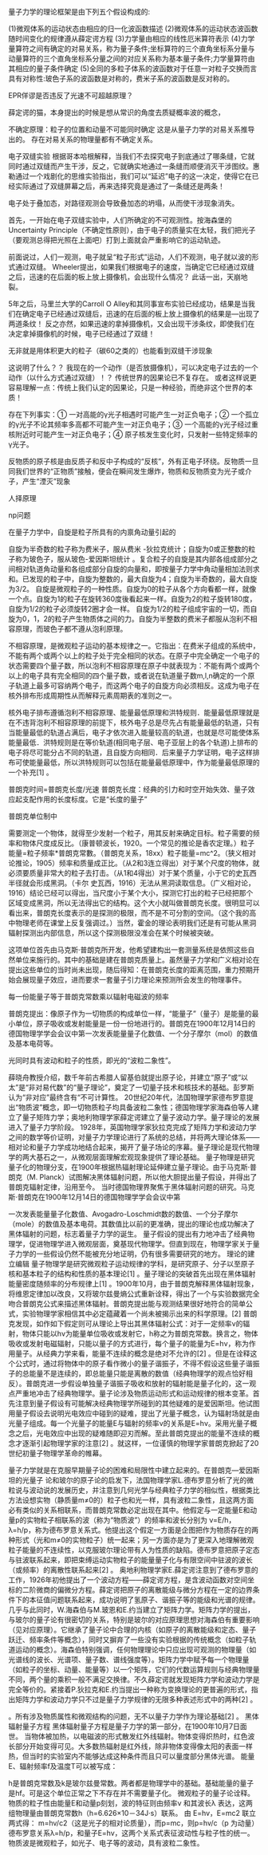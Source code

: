 ​量子力学的理论框架是由下列五个假设构成的:

(1)微观体系的运动状态由相应的归一化波函数描述
(2)微观体系的运动状态波函数随时间变化的规律遵从薛定谔方程
(3)力学量由相应的线性厄米算符表示
(4)力学量算符之间有确定的对易关系，称为量子条件;坐标算符的三个直角坐标系分量与动量算符的三个直角坐标系分量之间的对应关系称为基本量子条件;力学量算符由其相应的量子条件确定
(5)全同的多粒子体系的波函数对于任意一对粒子交换而言具有对称性:玻色子系的波函数是对称的，费米子系的波函数是反对称的。


EPR佯谬是否违反了光速不可超越原理？


薛定谔的猫，本身提出的时候是想从常识的角度去质疑概率波的概念，


不确定原理：粒子的位置和动量不可能同时确定
这是从量子力学的对易关系推导出的。
存在对易关系的物理量都有不确定关系。


电子双缝实验
根据哥本哈根解释，当我们不去探究电子到底通过了哪条缝，它就同时通过双缝而产生干涉，反之，它就确实地通过一条缝而顺便消灭干涉图纹。惠勒通过一个戏剧化的思维实验指出，我们可以&ldquo;延迟&rdquo;电子的这一决定，使得它在已经实际通过了双缝屏幕之后，再来选择究竟是通过了一条缝还是两条！

电子处于叠加态，对路径观测会导致叠加态的坍塌，从而使干涉现象消失。

首先，一开始在电子双缝实验中，人们所确定的不可观测性。按海森堡的 Uncertainty Principle（不确定性原则），由于电子的质量实在太轻，我们把光子（要观测总得把光照在上面吧）打到上面就会严重影响它的运动轨迹。 

前面说过，人们一观测，电子就呈“粒子形式”运动，人们不观测，电子就以波的形式通过双缝。 
Wheeler提出，如果我们根据电子的速度，当确定它已经通过双缝之后，迅速的在后面的板上放上摄像机，会出现什么情况？ 
此话一出，天崩地裂。 

5年之后，马里兰大学的Carroll O Alley和其同事宣布实验已经成功，结果是当我们在确定电子已经通过双缝后，迅速的在后面的板上放上摄像机的结果是—出现了两道条纹！ 
反之亦然，如果迅速的拿掉摄像机，又会出现干涉条纹，即使我们在决定拿掉摄像机的时候，电子已经通过了双缝！ 

无非就是用体积更大的粒子（碳60之类的）也能看到双缝干涉现象

这说明了什么？？ 
我现在的一个动作（是否放摄像机），可以决定电子过去的一个动作（以什么方式通过双缝）！？ 
传统世界的因果论已不复存在。 
或者这样说更容易理解一点：传统上我们认定的因果论，只是一种经验，而绝非这个世界的本质！


存在下列事实：① 一对高能的γ光子相遇时可能产生一对正负电子；② 一个孤立的γ光子不论其频率多高都不可能产生一对正负电子；③ 一个高能的γ光子经过重核附近时可能产生一对正负电子；④ 原子核发生变化时，只发射一些特定频率的γ光子。

反物质的原子核是由反质子和反中子构成的“反核”，外有正电子环绕。反物质一旦同我们世界的“正物质”接触，便会在瞬间发生爆炸，物质和反物质变为光子或介子，产生“湮灭”现象

人择原理

np问题


在量子力学中，自旋是粒子所具有的内禀角动量引起的

自旋为半奇数的粒子称为费米子，服从费米 -狄拉克统计；自旋为0或正整数的粒子称为玻色子，服从玻色-爱因斯坦统计 。复合粒子的自旋是其内部各组成部分之间相对轨道角动量和各组成部分自旋的向量和，即按量子力学中角动量相加法则求和。已发现的粒子中，自旋为整数的，最大自旋为4；自旋为半奇数的，最大自旋为3/2。
自旋是微观粒子的一种性质。自旋为0的粒子从各个方向看都一样，就像一个点。自旋为1的粒子在旋转360度後看起来一样。自旋为2的粒子旋转180度，自旋为1/2的粒子必须旋转2圈才会一样。 自旋为1/2的粒子组成宇宙的一切，而自旋为0，1，2的粒子产生物质体之间的力。自旋为半整数的费米子都服从泡利不相容原理，而玻色子都不遵从泡利原理。




不相容原理，是微观粒子运动的基本规律之一。它指出：在费米子组成的系统中，不能有两个或两个以上的粒子处于完全相同的状态。在原子中完全确定一个电子的状态需要四个量子数，所以泡利不相容原理在原子中就表现为：不能有两个或两个以上的电子具有完全相同的四个量子数，或者说在轨道量子数m,l,n确定的一个原子轨道上最多可容纳两个电子，而这两个电子的自旋方向必须相反。这成为电子在核外排布形成周期性从而解释元素周期表的准则之一。

核外电子排布遵循泡利不相容原理、能量最低原理和洪特规则．能量最低原理就是
在不违背泡利不相容原理的前提下，核外电子总是尽先占有能量最低的轨道，只有当能量最低的轨道占满后，电子才依次进入能量较高的轨道，也就是尽可能使体系能量最低．洪特规则是在等价轨道(相同电子层、电子亚层上的各个轨道)上排布的电子将尽可能分占不同的轨道，且自旋方向相同．后来量子力学证明，电子这样排布可使能量最低，所以洪特规则可以包括在能量最低原理中，作为能量最低原理的一个补充[1]  。



普朗克时间=普朗克长度/光速
普朗克长度：经典的引力和时空开始失效、量子效应起支配作用的长度标度。它是“长度的量子”

普朗克单位制中

需要测定一个物体，就得至少发射一个粒子，用其反射来确定目标。粒子需要的频率和物体尺度成反比。（康普顿波长，1920。一个常见的推论是香农定理。）粒子能量=粒子频率*普朗克常數。（普朗克关系，18xx）粒子能量=mc^2。（狭义相对论推论，1905）频率和质量成正比。（从2和3连立得出）对于某个尺度的物体，就必须要质量非常大的粒子去打击。（从1和4得出）对于某个质量，小于它的史瓦西半径就会形成黑洞。（卡尔 史瓦西，1916）无法从黑洞读取信息。（广义相对论，1916）结论已经可以得出，当尺度小于某个大小，探测它打出的粒子已经把那个区域变成黑洞，所以无法得出它的结构。这个大小就叫做普朗克长度。很明显可以看出来，普朗克长度表示的是探测的极限，而不是不可分割的空间。（这个我的高中物理老师在课堂上反复强调过。）当然，霍金的理论表明我们还是有可能从黑洞辐射探测出内部信息，所以这个探测极限没准会在某个时候被突破。



这项单位首先由马克斯·普朗克所开发，他希望建构出一套测量系统是依照这些自然单位来施行的。其中的基础是建在普朗克质量上。虽然量子力学和广义相对论在提出这些单位的当时尚未出现，随后得知：在普朗克长度的距离范围，重力预期开始会展现量子效应，进而要求一套量子引力理论来预测所会发生的物理事件。





每一份能量子等于普朗克常数乘以辐射电磁波的频率

普朗克提出：像原子作为一切物质的构成单位一样，“能量子”（量子）是能量的最小单位，原子吸收或发射能量是一份一份地进行的。普朗克在1900年12月14日的德国物理学学会会议中第一次发表能量量子化数值、一个分子摩尔（mol）的数值及基本电荷等。

光同时具有波动和粒子的性质，即光的“波粒二象性”。

薛晓舟教授介绍，数千年前古希腊人留基伯就提出原子论，并建立“原子”或“以太”是“非对易代数”的“量子理论”，奠定了一切量子技术和核技术的基础。彭罗斯认为“非对应”最终含有“不可计算性。
20世纪20年代，法国物理学家德布罗意提出“物质波”概念，即一切物质粒子均具备波粒二象性；德国物理学家海森伯等人建立了量子矩阵力学；奥地利物理学家薛定谔建立了量子波动力学。量子理论的发展进入了量子力学阶段。
1928年，英国物理学家狄拉克完成了矩阵力学和波动力学之间的数学等价证明，对量子力学理论进行了系统的总结，并将两大理论体系——相对论和量子力学成功地结合起来，揭开了量子场论的序幕。量子理论是现代物理学的两大基石之一，从微观层面理解宏观现象提供了理论基础。
量子物理是研究量子化的物理分支，在1900年根据热辐射理论延伸建立量子理论。由于马克斯·普朗克（M. Planck）试图解决黑体辐射问题，所以他大胆提出量子假设，并得出了普朗克辐射定律，沿用至今。
当时德国物理界聚焦于黑体辐射问题的研究。马克斯·普朗克在1900年12月14日的德国物理学学会会议中第

 一次发表能量量子化数值、Avogadro-Loschmidt数的数值、一个分子摩尔（mole）的数值及基本电荷。其数值比以前的更准确，提出的理论也成功解决了黑体辐射的问题，标志着量子力学的诞生。
量子假设的提出有力地冲击了经典物理学，促进物理学进入微观层面，奠基现代物理学。但直到现在，物理学家关于量子力学的一些假设仍然不能被充分地证明，仍有很多需要研究的地方。
理论的建立编辑
量子物理学是研究微观粒子运动规律的学科，是研究原子、分子以至原子核和基本粒子的结构和性质的基本理论[1]  。量子理论的突破首先出现在黑体辐射能量密度随频率的分布规律上[1]  。1900年10月，由于普朗克解释黑体辐射现象，将维恩定律加以改良，又将玻尔兹曼熵公式重新诠释，得出了一个与实验数据完全吻合普朗克公式来描述黑体辐射。普朗克提出能与观测结果很好地符合的简单公式，实验物理学家相信其中必定蕴藏着一个尚未被揭示出来的科学原理。[2]  普朗克发现，如作如下假定则可从理论上导出其黑体辐射公式：对于一定频率ν的辐射，物体只能以hν为能量单位吸收或发射它，h称之为普朗克常数。换言之，物体吸收或发射电磁辐射，只能以量子的方式进行，每个量子的能量为E=hν，称为作用量子。从经典力学来看，能量不连续的概念是绝对不允许的[2]  。但是在诠释这个公式时，通过将物体中的原子看作微小的量子谐振子，不得不假设这些量子谐振子的总能量不是连续的，即总能量只能是离散的数值（经典物理学的观点恰好相反）。普朗克进一步假设单独量子谐振子吸收和放射的辐射能是量子化的，这一观点严重地冲击了经典物理学。量子论涉及物质运动形式和运动规律的根本变革。首先注意到量子假设有可能解决经典物理学所碰到的其他疑难的是爱因斯坦。他试图用量子假设去说明光电效应中碰到的疑难，提出了光量子概念，认为辐射场就是由光量子组成。每一个光量子的能量E与辐射的频率ν的关系是E=hν。采用光量子概念之后，光电效应中出现的疑难随即迎刃而解。至此普朗克提出的能量不连续的概念才逐渐引起物理学家的注意[2]  。就这样，一位谨慎的物理学家普朗克掀起了20世纪初量子物理学革命的帷幕。

量子力学就是在克服早期量子论的困难和局限性中建立起来的。在普朗克—爱因斯坦的光量子
论和玻尔的原子论的启发下，法国物理学家L.德布罗意分析了光的微粒说与波动说的发展历史，并注意到几何光学与经典粒子力学的相似性，根据类比方法设想实物（静质量m≠0的）粒子也和光一样，具有波粒二象性，且这两方面必有类似的关系相联系，而普朗克常数必定出现在其中。他假定与一定能量E和动量p的实物粒子相联系的波（称为“物质波”）的频率和波长分别为 ν=E/h，λ=h/p，称为德布罗意关系式。他提出这个假定一方面是企图把作为物质存在的两种形式（光和m≠0的实物粒子）统一起来；另一方面亦是为了更深入地理解微观粒子能量的不连续性，以克服玻尔理论带有人为性质的缺陷。德布罗意把原子定态与驻波联系起来，即把束缚运动实物粒子的能量量子化与有限空间中驻波的波长（或频率）的离散性联系起来[2]  。
奥地利物理学家E.薛定谔注意到了德布罗意的工作，1926年初他提出了一个波动方程——薛定谔方程，是含波动函数对空间坐标的二阶微商的偏微分方程。薛定谔把原子的离散能级与微分方程在一定的边界条件下的本征值问题联系起来，成功说明了氢原子、谐振子等的能级和光谱的规律。几乎与此同时，W.海森伯与M.玻恩和E.约当建立了矩阵力学。矩阵力学的提出，与玻尔的量子论有很密切的关系，特别是玻尔的对应原理思想对海森伯有重要影响（见对应原理）。它继承了量子论中合理的内核（如原子的离散能级和定态、量子跃迁、频率条件等概念），同时又摒弃了一些没有实验根据的传统概念（如粒子轨道运动的概念）。海森伯特别强调，任何物理理论中只应出现可观测的物理量（如光谱线的波长、光谱项、量子数、谱线强度等）。矩阵力学中赋予每一个物理量（如粒子的坐标、动量、能量等）以一个矩阵，它们的代数运算规则与经典物理量不同，两个量的乘积一般不满足交换律。不久薛定谔就发现矩阵力学和波动力学是完全等价的。紧接着P.狄拉克和E.约当提出一种称为变换理论的更普遍的形式，指出矩阵力学和波动力学只不过是量子力学规律的无限多种表述形式中的两种[2]  。

 。所有涉及物质属性和微观结构的问题，无不以量子力学作为理论基础[2]  。
黑体辐射量子方程
黑体辐射量子方程是量子力学的第一部分，在1900年10月7日面世。
当物体被加热，以电磁波的形式散发红外线辐射。物体变得炽热时，红色波长部分开始变得可见。大多数热辐射是红外线，除非物体变得像太阳的表面一样热，但当时的实验室内不能够达成这种条件而且只可以量度部分黑体光谱。
能量E、辐射频率f及温度T可以被写成：

h是普朗克常数及k是玻尔兹曼常数。两者都是物理学中的基础。基础能量的量子是hf。可是这个单位正常之下不存在并不需要量子化。
微观粒子的量子论诠释。物质的粒子性由能量E和动量p刻划，波的特征则由频率ν 和其波长λ 表达，这两组物理量由普朗克常数h（h=6.626×10－34J·s）联系。
由 E=hv，E=mc2 联立两式得：
m=hv/c2（这是光子的相对论质量），而p=mc，则p=hv/c（p 为动量）
德布罗意关系λ=h/p，和量子E=hv，这两个关系式表征波动性与粒子性的统一。物质波是微观粒子，如光子、电子等的波动，具有波粒二象性。